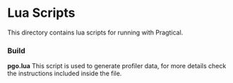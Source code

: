 # Lua Scripts

This directory contains lua scripts for running with Pragtical.

### Build

**pgo.lua** This script is used to generate profiler data, for more details
check the instructions included inside the file.
